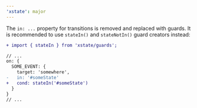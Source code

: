 ```yaml
---
'xstate': major
---
```


The `in: ...` property for transitions is removed and replaced with guards. It is recommended to use `stateIn()` and `stateNotIn()` guard creators instead:

```diff
+ import { stateIn } from 'xstate/guards';

// ...
on: {
  SOME_EVENT: {
    target: 'somewhere',
-   in: '#someState'
+   cond: stateIn('#someState')
  }
}
// ...
```
